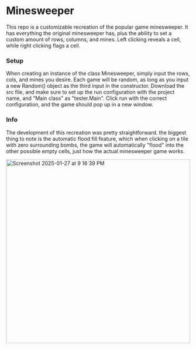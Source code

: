 # Minesweeper
This repo is a customizable recreation of the popular game minesweeper. It has everything the original minesweeper has, plus the ability to set a custom amount of rows, columns, and mines. Left clicking reveals a cell, while right clicking flags a cell.

### Setup
When creating an instance of the class Minesweeper, simply input the rows, cols, and mines you desire. Each game will be random, as long as you input a new Random() object as the third input in the constructor. Download the src file, and make sure to set up the run configuration with the project name, and "Main class" as "tester.Main". Click run with the correct configuration, and the game should pop up in a new window.

### Info
The development of this recreation was pretty straightforward. the biggest thing to note is the automatic flood fill feature, which when clicking on a tile with zero surrounding bombs, the game will automatically "flood" into the other possible empty cells, just how the actual minesweeper game works.

<img width="503" alt="Screenshot 2025-01-27 at 9 16 39 PM" src="https://github.com/user-attachments/assets/144f2108-364e-4d7f-8b94-4eb6db630101" />
